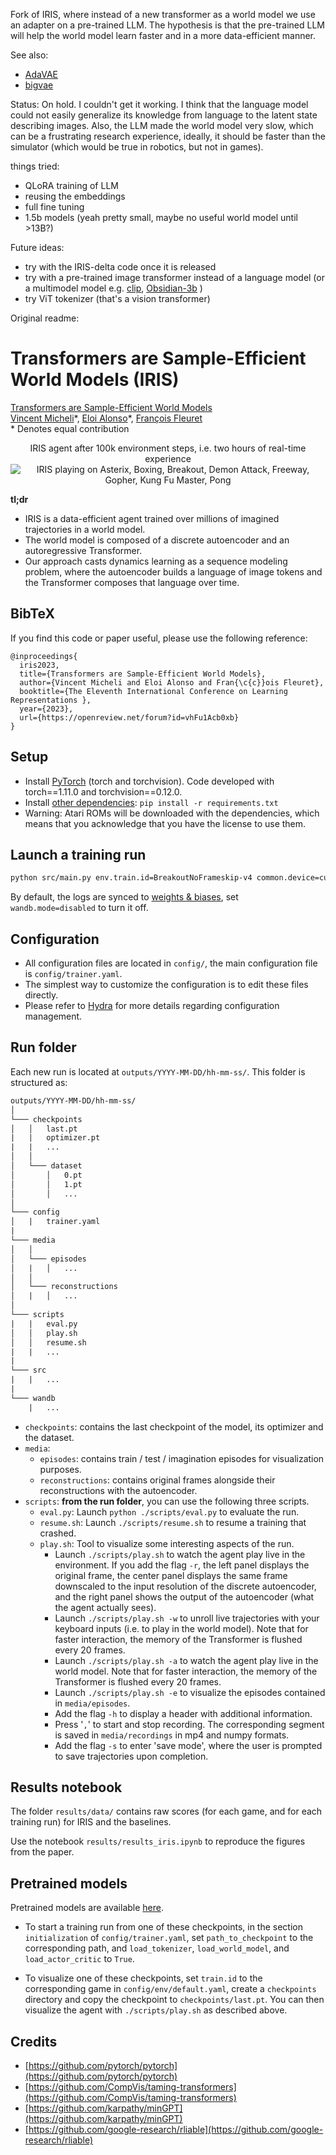 
Fork of IRIS, where instead of a new transformer as a world model we use an adapter on a pre-trained LLM. The hypothesis is that the pre-trained LLM will help the world model learn faster and in a more data-efficient manner.

See also:
- [AdaVAE](https://github.com/ImKeTT/AdaVAE)
- [bigvae](https://github.com/JD-P/minihf/blob/adavae-moe/vae_infer.py)

Status: On hold. I couldn't get it working. I think that the language model could not easily generalize its knowledge from language to the latent state describing images. Also, the LLM made the world model very slow, which can be a frustrating research experience, ideally, it should be faster than the simulator (which would be true in robotics, but not in games).

things tried:
- QLoRA training of LLM
- reusing the embeddings
- full fine tuning
- 1.5b models (yeah pretty small, maybe no useful world model until >13B?)

Future ideas:
- try with the IRIS-delta code once it is released
- try with a pre-trained image transformer instead of a language model (or a multimodel model e.g. [clip](https://huggingface.co/sujitpal/clip-imageclef), [Obsidian-3b](https://huggingface.co/NousResearch/Obsidian-3B-V0.5) )
- try ViT tokenizer (that's a vision transformer)

Original readme:

# Transformers are Sample-Efficient World Models (IRIS)

[Transformers are Sample-Efficient World Models](https://openreview.net/forum?id=vhFu1Acb0xb) <br>
[Vincent Micheli](https://vmicheli.github.io)\*, [Eloi Alonso](https://eloialonso.github.io)\*, [François Fleuret](https://fleuret.org/francois/) <br>
\* Denotes equal contribution


<div align='center'>
  IRIS agent after 100k environment steps, i.e. two hours of real-time experience
  <img alt="IRIS playing on Asterix, Boxing, Breakout, Demon Attack, Freeway, Gopher, Kung Fu Master, Pong" src="assets/iris.gif">
</div>

**tl;dr**

- IRIS is a data-efficient agent trained over millions of imagined trajectories in a world model.
- The world model is composed of a discrete autoencoder and an autoregressive Transformer.
- Our approach casts dynamics learning as a sequence modeling problem, where the autoencoder builds a language of image tokens and the Transformer composes that language over time.


## BibTeX

If you find this code or paper useful, please use the following reference:

```
@inproceedings{
  iris2023,
  title={Transformers are Sample-Efficient World Models},
  author={Vincent Micheli and Eloi Alonso and Fran{\c{c}}ois Fleuret},
  booktitle={The Eleventh International Conference on Learning Representations },
  year={2023},
  url={https://openreview.net/forum?id=vhFu1Acb0xb}
}
```

## Setup

- Install [PyTorch](https://pytorch.org/get-started/locally/) (torch and torchvision). Code developed with torch==1.11.0 and torchvision==0.12.0.
- Install [other dependencies](requirements.txt): `pip install -r requirements.txt`
- Warning: Atari ROMs will be downloaded with the dependencies, which means that you acknowledge that you have the license to use them.

## Launch a training run

```bash
python src/main.py env.train.id=BreakoutNoFrameskip-v4 common.device=cuda:0 wandb.mode=online
```

By default, the logs are synced to [weights & biases](https://wandb.ai), set `wandb.mode=disabled` to turn it off.

## Configuration

- All configuration files are located in `config/`, the main configuration file is `config/trainer.yaml`.
- The simplest way to customize the configuration is to edit these files directly.
- Please refer to [Hydra](https://github.com/facebookresearch/hydra) for more details regarding configuration management.

## Run folder

Each new run is located at `outputs/YYYY-MM-DD/hh-mm-ss/`. This folder is structured as:

```txt
outputs/YYYY-MM-DD/hh-mm-ss/
│
└─── checkpoints
│   │   last.pt
|   |   optimizer.pt
|   |   ...
│   │
│   └─── dataset
│       │   0.pt
│       │   1.pt
│       │   ...
│
└─── config
│   |   trainer.yaml
|
└─── media
│   │
│   └─── episodes
│   |   │   ...
│   │
│   └─── reconstructions
│   |   │   ...
│
└─── scripts
|   |   eval.py
│   │   play.sh
│   │   resume.sh
|   |   ...
|
└─── src
|   |   ...
|
└─── wandb
    |   ...
```

- `checkpoints`: contains the last checkpoint of the model, its optimizer and the dataset.
- `media`:
  - `episodes`: contains train / test / imagination episodes for visualization purposes.
  - `reconstructions`: contains original frames alongside their reconstructions with the autoencoder.
- `scripts`: **from the run folder**, you can use the following three scripts.
  - `eval.py`: Launch `python ./scripts/eval.py` to evaluate the run.
  - `resume.sh`: Launch `./scripts/resume.sh` to resume a training that crashed.
  - `play.sh`: Tool to visualize some interesting aspects of the run.
    - Launch `./scripts/play.sh` to watch the agent play live in the environment. If you add the flag `-r`, the left panel displays the original frame, the center panel displays the same frame downscaled to the input resolution of the discrete autoencoder, and the right panel shows the output of the autoencoder (what the agent actually sees).
    - Launch `./scripts/play.sh -w` to unroll live trajectories with your keyboard inputs (i.e. to play in the world model). Note that for faster interaction, the memory of the Transformer is flushed every 20 frames.
    - Launch `./scripts/play.sh -a` to watch the agent play live in the world model. Note that for faster interaction, the memory of the Transformer is flushed every 20 frames.
    - Launch `./scripts/play.sh -e` to visualize the episodes contained in `media/episodes`.
    - Add the flag `-h` to display a header with additional information.
    - Press '`,`' to start and stop recording. The corresponding segment is saved in `media/recordings` in mp4 and numpy formats.
    - Add the flag `-s` to enter 'save mode', where the user is prompted to save trajectories upon completion.

## Results notebook

The folder `results/data/` contains raw scores (for each game, and for each training run) for IRIS and the baselines.

Use the notebook `results/results_iris.ipynb` to reproduce the figures from the paper.

## Pretrained models

Pretrained models are available [here](https://github.com/eloialonso/iris_pretrained_models).

- To start a training run from one of these checkpoints, in the section `initialization` of  `config/trainer.yaml`, set `path_to_checkpoint` to the corresponding path, and `load_tokenizer`, `load_world_model`, and `load_actor_critic` to `True`.

- To visualize one of these checkpoints, set `train.id` to the corresponding game in `config/env/default.yaml`, create a `checkpoints` directory and copy the checkpoint to `checkpoints/last.pt`. You can then visualize the agent with `./scripts/play.sh` as described above.

## Credits

- [https://github.com/pytorch/pytorch](https://github.com/pytorch/pytorch)
- [https://github.com/CompVis/taming-transformers](https://github.com/CompVis/taming-transformers)
- [https://github.com/karpathy/minGPT](https://github.com/karpathy/minGPT)
- [https://github.com/google-research/rliable](https://github.com/google-research/rliable)
